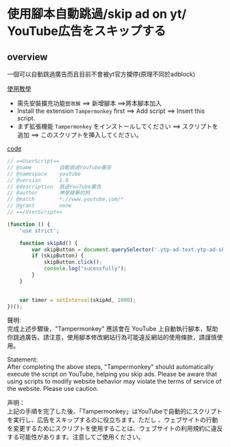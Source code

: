 # 使用腳本自動跳過/skip ad on yt/ YouTube広告をスキップする
## overview
一個可以自動跳過廣告而且目前不會被yt官方攔停(原理不同於adblock)  

[使用教學]()
* 需先安裝擴充功能`竄改猴`  ==> 新增腳本 ==>將本腳本加入  
* Install the extension `Tampermonkey` first ==> Add script ==> Insert this script.  
* まず拡張機能 `Tampermonkey` をインストールしてください ==> スクリプトを追加 ==> このスクリプトを挿入してください。

[code](https://github.com/archie0732/jstool/blob/main/skipAD/skipAD.js)
```js
// ==UserScript==
// @name         自動跳過YouTube廣告
// @namespace    youtube
// @version      1.0
// @description  跳過YouTube廣告
// @author       神里綾華的狗
// @match        *://www.youtube.com/*
// @grant        none
// ==/UserScript==

(function () {
    'use strict';

    function skipAd() {
        var skipButton = document.querySelector('.ytp-ad-text.ytp-ad-skip-button-text');
        if (skipButton) {
            skipButton.click();
            console.log("sucessfully");
        }
    }

    
    var timer = setInterval(skipAd, 1000); 
})();
```

聲明:  
完成上述步驟後，"Tampermonkey" 應該會在 YouTube 上自動執行腳本，幫助你跳過廣告。請注意，使用腳本修改網站行為可能違反網站的使用條款，請謹慎使用。     

Statement:  
After completing the above steps, "Tampermonkey" should automatically execute the script on YouTube, 
helping you skip ads. Please be aware that using scripts to modify website behavior may violate the terms of service of the website. Please use caution.


声明：  
上記の手順を完了した後、「Tampermonkey」はYouTubeで自動的にスクリプトを実行し、広告をスキップするのに役立ちます。ただし
、ウェブサイトの行動を変更するためにスクリプトを使用することは、ウェブサイトの利用規約に違反する可能性があります。注意してご使用ください。
